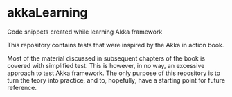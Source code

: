 # akkaLearning
Code snippets created while learning Akka framework

This repository contains tests that were inspired by the Akka in action book. 

Most of the material discussed in subsequent chapters of the book is covered with simplified test.
This is however, in no way, an excessive approach to test Akka framework. The only purpose of this repository is to turn the teory into practice, and to, hopefully, have a starting point for future reference.
